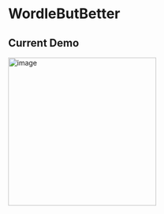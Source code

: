 # WordleButBetter

## Current Demo
<img width="300" alt="image" src="https://github.com/PeterShin23/WordleButBetter/assets/61630562/15e39ed7-cae0-4a09-b504-25791a022fa1">

